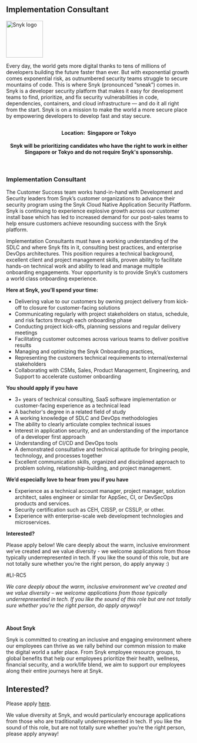 Implementation Consultant
---

<img src="https://res.cloudinary.com/snyk/image/upload/v1537345894/press-kit/brand/logo-black.png" width="100" alt="Snyk logo" />

<div class="content-intro"><p><span style="font-weight: 400;">Every day, the world gets more digital thanks to tens of millions of developers building the future faster than ever. But with exponential growth comes exponential risk, as outnumbered security teams struggle to secure mountains of code. This is where Snyk (pronounced “sneak”) comes in. Snyk is a developer security platform that makes it easy for development teams to find, prioritize, and fix security vulnerabilities in code, dependencies, containers, and cloud infrastructure — and do it all right from the start. Snyk is on a mission to make the world a more secure place by empowering developers to develop fast and stay secure.</span></p></div><section class="content-wrapper">
<div class="content "><header class="visualHeader">
<h1 class="visualHeader__title"><strong style="font-size: 14px;">Location:&nbsp; Singapore or Tokyo</strong></h1>
<p><strong style="font-size: 14px;"><strong data-stringify-type="bold">Snyk will be prioritizing candidates who have the right to work in either Singapore or Tokyo and do not require Snyk's sponsorship.</strong></strong></p>
</header></div>
</section>
<section class="content-wrapper">
<div class="content ">
<div class="jobListing">
<div class="jobListing__main">
<div class="jobListing__main__text">
<div class="trix-content">
<h3>Implementation Consultant</h3>
<p>The Customer Success team works hand-in-hand with Development and Security leaders from Snyk’s customer organizations to advance their security program using the Snyk Cloud Native Application Security Platform. Snyk is continuing to experience explosive growth across our customer install base which has led to increased demand for our post-sales teams to help ensure customers achieve resounding success with the Snyk platform.&nbsp;&nbsp;</p>
<p>Implementation Consultants must have a working understanding of the SDLC and where Snyk fits in it, consulting best practices, and enterprise DevOps architectures. This position requires a technical background, excellent client and project management skills, proven ability to facilitate hands-on technical work and ability to lead and manage multiple onboarding engagements.&nbsp;Your opportunity is to provide Snyk’s customers a world class onboarding experience.</p>
<p><strong>Here at Snyk, you’ll spend your time:</strong></p>
<ul>
<li>Delivering value to our customers by owning project delivery from kick-off to closure for customer-facing solutions</li>
<li>Communicating regularly with project stakeholders on status, schedule, and risk factors through each onboarding phase</li>
<li>Conducting project kick-offs, planning sessions and regular delivery meetings</li>
<li>Facilitating customer outcomes across various teams to deliver positive results</li>
<li>Managing and optimizing the Snyk Onboarding practices,&nbsp;</li>
<li>Representing the customers technical requirements to internal/external stakeholders</li>
<li>Collaborating with CSMs, Sales, Product Management, Engineering, and Support to accelerate customer onboarding&nbsp;</li>
</ul>
<p><strong>You should apply if you have</strong></p>
<ul>
<li>3+ years of technical consulting, SaaS software implementation or customer-facing experience as a technical lead&nbsp;</li>
<li>A bachelor's degree in a related field of study</li>
<li>A working knowledge of SDLC and DevOps methodologies</li>
<li>The ability to clearly articulate complex technical issues</li>
<li>Interest in application security, and an understanding of the importance of a developer first approach</li>
<li>Understanding of CI/CD and DevOps tools</li>
<li>A demonstrated consultative and technical aptitude for bringing people, technology, and processes together&nbsp;</li>
<li>Excellent communication skills, organized and disciplined approach to problem solving, relationship-building, and project management.&nbsp;</li>
</ul>
<p><strong>We’d especially love to hear from you if you have</strong></p>
<ul>
<li>Experience as a technical account manager, project manager, solution architect, sales engineer or similar for AppSec, CI, or DevSecOps products and services.</li>
<li>Security certification such as CEH, CISSP, or CSSLP, or other.</li>
<li>Experience with enterprise-scale web development technologies and microservices.</li>
</ul>
<p><strong>Interested?</strong></p>
<p>Please apply below! We care deeply about the warm, inclusive environment we’ve created and we value diversity - we welcome applications from those typically underrepresented in tech. If you like the sound of this role, but are not totally sure whether you’re the right person, do apply anyway :)</p>
<p>#LI-RC5</p>
</div>
</div>
</div>
</div>
</div>
</section><div class="content-conclusion"><p><em data-stringify-type="italic">We care deeply about the warm, inclusive environment we’ve created and we value diversity – we welcome applications from those typically underrepresented in tech. If you like the sound of this role but are not totally sure whether you’re the right person, do apply anyway!</em></p>
<p>&nbsp;</p>
<p><strong>About Snyk</strong></p>
<p><strong><span style="font-weight: 400;">Snyk is committed to creating an inclusive and engaging environment where our employees can thrive as we rally behind our common mission to make the digital world a safer place. From Snyk employee resource groups, to global benefits that help our employees prioritize their health, wellness, financial security, and a work/life blend, we aim to support our employees along their entire journeys here at Snyk. </span></strong></p></div>

Interested?
---

Please apply [here](https://boards.greenhouse.io/snyk/jobs/6417695002#app).

We value diversity at Snyk, and would particularly encourage applications from those who are traditionally underrepresented in tech.
If you like the sound of this role, but are not totally sure whether you’re the right person, please apply anyway!
